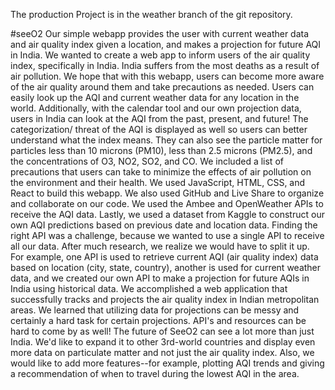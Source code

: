 The production Project is in the weather branch of the git repository.

#seeO2
Our simple webapp provides the user with current weather data and air quality index given a location, and makes a projection for future AQI in India.
We wanted to create a web app to inform users of the air quality index, specifically in India. India suffers from the most deaths as a result of air pollution. We hope that with this webapp, users can become more aware of the air quality around them and take precautions as needed.
Users can easily look up the AQI and current weather data for any location in the world. Additionally, with the calendar tool and our own projection data, users in India can look at the AQI from the past, present, and future! The categorization/ threat of the AQI is displayed as well so users can better understand what the index means. They can also see the particle matter for particles less than 10 microns (PM10), less than 2.5 microns (PM2.5), and the concentrations of O3, NO2, SO2, and CO. We included a list of precautions that users can take to minimize the effects of air pollution on the environment and their health.
We used JavaScript, HTML, CSS, and React to build this webapp. We also used GitHub and Live Share to organize and collaborate on our code. We used the Ambee and OpenWeather APIs to receive the AQI data. Lastly, we used a dataset from Kaggle to construct our own AQI predictions based on previous date and location data.
Finding the right API was a challenge, because we wanted to use a single API to receive all our data. After much research, we realize we would have to split it up. For example, one API is used to retrieve current AQI (air quality index) data based on location (city, state, country), another is used for current weather data, and we created our own API to make a projection for future AQIs in India using historical data.
We accomplished a web application that successfully tracks and projects the air quality index in Indian metropolitan areas. We learned that utilizing data for projections can be messy and certainly a hard task for certain projections. API's and resources can be hard to come by as well! The future of SeeO2 can see a lot more than just India. We'd like to expand it to other 3rd-world countries and display even more data on particulate matter and not just the air quality index. Also, we would like to add more features--for example, plotting AQI trends and giving a recommendation of when to travel during the lowest AQI in the area.
